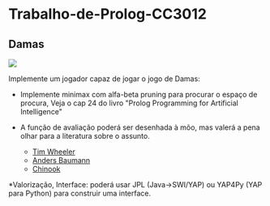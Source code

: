 # Trabalho-de-Prolog-CC3012

## Damas

![](https://k.sinaimg.cn/n/sports/transform/20160221/XJpZ-fxprucs6305001.jpg/w570084.jpg)

Implemente um jogador capaz de jogar o jogo de Damas:

* Implemente minimax com alfa-beta pruning para procurar o espaço de procura, Veja o cap 24 do livro "Prolog Programming for Artificial Intelligence"

* A função de avaliação poderá ser desenhada à mõo, mas valerá a pena olhar para a literatura sobre o assunto.

  - [Tim Wheeler](http://tim.hibal.org/blog/playing-checkers-with-minimax/)
  - [Anders Baumann](http://andersbaumann.dk/checkers/checkersDoc.html) 
  - [Chinook](http://webdocs.cs.ualberta.ca/~chinook/databases/)

*Valorização, Interface: poderá usar JPL (Java->SWI/YAP) ou YAP4Py (YAP para Python) para construir uma interface.
